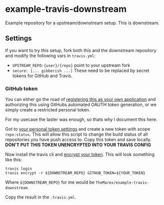 # example-travis-downstream
 Example repository for a upstream/downstream setup. This is downstream.

## Settings

If you want to try this setup, fork both this and the downstream repository and modify the following vars in `travis.yml`:

- `UPSTREAM_REPO`: `{user}/{repo}` point to your upstream fork
- `secure: [... gibberish ...]` These need to be replaced by secret tokens for GitHub and Travis.

### GitHub token

You can either go the road of [registering this as your own application](https://github.com/settings/applications/new) and authorizing this using GitHubs automated OAUTH token generation,
or we simply create a restricted personal token.

For my usecase the laster was enough, so thats why I document this here.

Got to [your personal token settings](https://github.com/settings/tokens) and create a new token with scope `repo:status`.
This will allow this script to change the build status of all repositories you have push access to.
Copy this token and save locally. **DON'T PUT THIS TOKEN UNENCRYPTED INTO YOUR TRAVIS CONFIG**

Now install the travis cli and [encrypt your token](https://docs.travis-ci.com/user/encryption-keys/). This will look something like this:

```
travis login
travis encrypt -r ${DOWNSTREAM_REPO} GITHUB_TOKEN=${YOUR_TOKEN}
```

Where `${DOWNSTREAM_REPO}` for me would be `TheMarex/example-travis-downstream`.

Copy the result in the `.travis.yml`.


